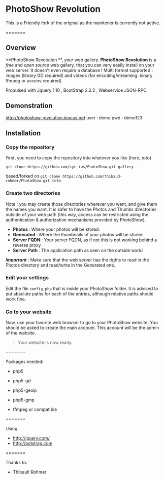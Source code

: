 # PhotoShow Revolution

This is a Friendly fork of the original as the maintener is currently not active.

=======

## Overview

**PhotoShow Revolution **, *your* web gallery. **PhotoShow Revolution** is a *free* and *open source* web gallery, that you can very easily install on your web server. It doesn't even require a database !
Multi format supported : images (library GD required) and videos (for encoding/streaming :binary ffmpeg or avconv required)

Propulsed with Jquery 1.10 , BootStrap 2.3.2 , Webservice JSON-RPC.

## Demonstration

http://photoshow-revolution.ipocus.net
user : demo
pwd : demo123

## Installation

### Copy the repository

First, you need to copy the repository into whatever you like (here, toto)

`git clone https://github.com/cyr-ius/PhotoShow.git gallery`

based/forked on 
`git clone https://github.com/thibaud-rohmer/PhotoShow.git toto`

### Create two directories

Note : you may create those directories wherever you want, and give them the names you want. It is safer to have the Photos and Thumbs directories outside of your web path (this way, access can be restricted using the authentication & authorization mechanisms provided by PhotoShow).

* **Photos** : Where your photos will be stored.
* **Generated** : Where the thumbnails of your photos will be stored. 
* **Server FQDN** : Your server FQDN, as if not this is not working behind a reverse proxy
* **Server Path** : The application path as seen on the outside world

***Important*** : Make sure that the web server has the rights to read in the Photos directory and read/write in the Generated one.

### Edit your settings

Edit the file `config.php` that is inside your PhotoShow folder. It is advised to put absolute paths for each of the entries, although relative paths should work fine.

### Go to your website

Now, use your favorite web browser to go to your PhotoShow website. You should be asked to create the main account. This account will be the admin of the website.

> Your website is now ready.


=======

Packages needed:

* php5
* php5-gd
* php5-geoip
* php5-gmp

* ffmpeg or compatible

=======

Using:

* http://jquery.com/
* http://botstrap.com

=======

Thanks to:

* Thibault Rohmer

